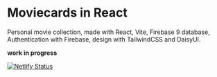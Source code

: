 # Moviecards in React

Personal movie collection, made with React, Vite, Firebase 9 database, Authentication with Firebase, design with TailwindCSS and DaisyUI.

**work in progress**

[![Netlify Status](https://api.netlify.com/api/v1/badges/e6344c26-5e5f-47cb-9aef-336c5ee5ecd0/deploy-status)](https://app.netlify.com/sites/moviecards-react/deploys)
